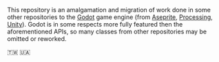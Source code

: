 This repository is an amalgamation and migration of work done in some other repositories to the [Godot](https://godotengine.org/) game engine (from [Aseprite](https://github.com/behreajj/AsepriteAddons), [Processing](https://github.com/behreajj/CamZup), [Unity](https://github.com/behreajj/CSharpWork)). Godot is in some respects more fully featured then the aforementioned APIs, so many classes from other repositories may be omitted or reworked.

🇹🇼 🇺🇦
